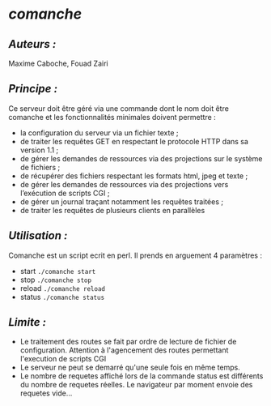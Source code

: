 *comanche*
==========

*Auteurs :*
----------
Maxime Caboche, Fouad Zairi

*Principe :*
----------
Ce serveur doit être géré via une commande dont le nom doit être comanche et les fonctionnalités minimales
doivent permettre :
- la configuration du serveur via un fichier texte ;
- de traiter les requêtes GET en respectant le protocole HTTP dans sa version 1.1 ;
- de gérer les demandes de ressources via des projections sur le système de fichiers ;
- de récupérer des fichiers respectant les formats html, jpeg et texte ;
- de gérer les demandes de ressources via des projections vers l’exécution de scripts CGI ;
- de gérer un journal traçant notamment les requêtes traitées ;
- de traiter les requêtes de plusieurs clients en parallèles

*Utilisation :*
-------------
Comanche est un script ecrit en perl. Il prends en arguement 4 paramètres : 
- start
    `./comanche start`
- stop
    `./comanche stop`
- reload
    `./comanche reload`
- status
    `./comanche status`

*Limite :*
----------
- Le traitement des routes se fait par ordre de lecture de fichier de configuration. Attention à l'agencement des routes permettant l'execution de scripts CGI
- Le serveur ne peut se demarré qu'une seule fois en même temps.
- Le nombre de requetes affiché lors de la commande status est différents du nombre de requetes réelles. Le navigateur par moment envoie des requetes vide...
